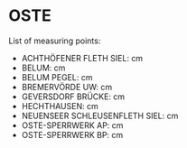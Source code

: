 # OSTE

List of measuring points:

* ACHTHÖFENER FLETH SIEL: <Value topic="rivers/pegel-online/OSTE/ACHTHÖFENER_FLETH_SIEL/measurementValue"/> cm
* BELUM: <Value topic="rivers/pegel-online/OSTE/BELUM/measurementValue"/> cm
* BELUM PEGEL: <Value topic="rivers/pegel-online/OSTE/BELUM_PEGEL/measurementValue"/> cm
* BREMERVÖRDE UW: <Value topic="rivers/pegel-online/OSTE/BREMERVÖRDE_UW/measurementValue"/> cm
* GEVERSDORF BRÜCKE: <Value topic="rivers/pegel-online/OSTE/GEVERSDORF_BRÜCKE/measurementValue"/> cm
* HECHTHAUSEN: <Value topic="rivers/pegel-online/OSTE/HECHTHAUSEN/measurementValue"/> cm
* NEUENSEER SCHLEUSENFLETH SIEL: <Value topic="rivers/pegel-online/OSTE/NEUENSEER_SCHLEUSENFLETH_SIEL/measurementValue"/> cm
* OSTE-SPERRWERK AP: <Value topic="rivers/pegel-online/OSTE/OSTE-SPERRWERK_AP/measurementValue"/> cm
* OSTE-SPERRWERK BP: <Value topic="rivers/pegel-online/OSTE/OSTE-SPERRWERK_BP/measurementValue"/> cm

